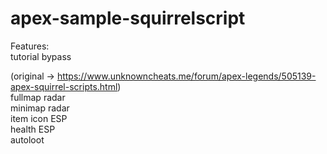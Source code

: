 # apex-sample-squirrelscript

Features:  
  tutorial bypass  
  
  (original -> https://www.unknowncheats.me/forum/apex-legends/505139-apex-squirrel-scripts.html)  
  fullmap radar  
  minimap radar  
  item icon ESP  
  health ESP  
  autoloot  
  
